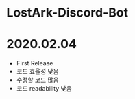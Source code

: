 # LostArk-Discord-Bot

# 2020.02.04
 - First Release
 - 코드 효율성 낮음
 - 수정할 코드 많음
 - 코드 readability 낮음
